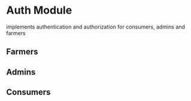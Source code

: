 # Auth Module

implements authentication and authorization for consumers, admins and farmers

## Farmers

## Admins

## Consumers